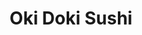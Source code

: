 ---
layout: place
title: "Oki Doki Sushi"
permalink: /california/hermosa-beach/oki-doki-sushi.html
stateAbbr: CA
stateName: California
cityName: Hermosa Beach
seo:
  name: "Oki Doki Sushi"
  type: Restaurant
  links: https://www.okidokisushitogo.com/
description: "Oki Doki Sushi serves delicious sushi in Hermosa Beach, California. Try fresh Japanese dishes for a great dining experience. "
place_id: ChIJ0dbq6IK0woARGPwOnFSc0S0
photos:
  - name: >-
      places/ChIJ0dbq6IK0woARGPwOnFSc0S0/photos/AeeoHcL0O3Szs88i23JSBY0noVQb4CoafByHUQMPEMGZwWARVGSLLhnoStK37C0pM5_PYw8avmdVlZmzOJIAgPEon9xp4mL0zdVGsuOJXKODLjDDsTCTO_b-xKTR6vWMI_gp08qKQD8k_QmV0ma-TfXoC2ortQjApuqL_m_5blOnRKu4uEqY9GepcCIBoRjc8MhnTYWUrGQVotbMjUvUttZ7l0Q-ww5ExuUHj1Tdb5ktyRnzumab1epaExjfeZBWwf19RP7dtbIDPkCO_D4C9_P_U3Mlm68VmvxcPfoRZAOzemp-ruAGFZd2rJn20ss1RDjFtbeKpIUMugjs6b6ZKhKsjfHjVD7TR2Xum3WwgCrTXPzIbpBbddYApmW02euZz3n2ZEGux5wDCSfapdRRtHVLaI5k8ldNxDN_YfXkotZshQx81KLT
    widthPx: 4032
    heightPx: 3024
    authorAttributions:
      - displayName: Alex T
        uri: https://maps.google.com/maps/contrib/111702622648356693597
        photoUri: >-
          https://lh3.googleusercontent.com/a-/ALV-UjWSBAaghTK2yB86f8U3BB5FEFzTYkHeaEgaLvP_JAHhXf-wXAPf=s100-p-k-no-mo
    flagContentUri: >-
      https://www.google.com/local/imagery/report/?cb_client=maps_api_places.places_api&image_key=!1e10!2sCIHM0ogKEICAgID4_YG7iAE&hl=en-US
    googleMapsUri: >-
      https://www.google.com/maps/place//data=!3m4!1e2!3m2!1sCIHM0ogKEICAgID4_YG7iAE!2e10!4m2!3m1!1s0x80c2b482e8ead6d1:0x2dd19c549c0efc18
  - name: >-
      places/ChIJ0dbq6IK0woARGPwOnFSc0S0/photos/AeeoHcJO24bHfPshbrvwiW3odoG4_YJo4T-16SLthrGe0xHELdCQ8g3XCuJ56DlFjlobDphjD2KUIOmNwH6-36GVsKQqLzNZA90-0VxZ4ifBCK-QYx5C3e1PuWqVnK3IrgyzBzpLvF0lqfqm7n4UNSk2qezM11THbvv4AnL8E6sODFH-Ber7GpKxF47zeozlqhDGXaOx5mIWvMnVpXNON5CoOzdW4mZevb7xvF89ktlWdJVXO7c1BaSPEOH1opG2Y9JWLcuFW1AGe2kAfZK1TXKfRQrDrejaPsbRmLvAtQFzhBjZEQ
    widthPx: 4800
    heightPx: 3200
    authorAttributions:
      - displayName: Oki Doki Sushi
        uri: https://maps.google.com/maps/contrib/106978531412569089309
        photoUri: >-
          https://lh3.googleusercontent.com/a-/ALV-UjVYaMcbdEv91ETGCLiWAc04gqzRjGlbxIkFCURREKVfN9DFObA=s100-p-k-no-mo
    flagContentUri: >-
      https://www.google.com/local/imagery/report/?cb_client=maps_api_places.places_api&image_key=!1e10!2sAF1QipPyZFDgDHtjRYxTPAPI9eyOa_laXy25jI2ox0K_&hl=en-US
    googleMapsUri: >-
      https://www.google.com/maps/place//data=!3m4!1e2!3m2!1sAF1QipPyZFDgDHtjRYxTPAPI9eyOa_laXy25jI2ox0K_!2e10!4m2!3m1!1s0x80c2b482e8ead6d1:0x2dd19c549c0efc18
  - name: >-
      places/ChIJ0dbq6IK0woARGPwOnFSc0S0/photos/AeeoHcIlKO7d5mERnaz42BPx66Npi2kP-CJa0awgd4_xMAKUu7syn5yVq7xOLd_jM5_IcZdiO-5mRhKJ71BrhP4N-DiVGYoho__x-hhKXBLenkY_SXAJXvEUn1A83_bPnYBsbOnAThPkByEFJ-1lEFe7HfpcP246cJE3zYtn-vgdIktk3pS3kijdQlNbil45h-BA7Obz6QpFKLylRrMJMPT49Gy2XXyzJ2Tm5LCU0DaqXP1D39PhxbUlRFP4tKFVB4UfQTr-kEpxuaUkIomzTZ6tnU7qB_5d_KPmSa3HLivRVR6YjStq3m61wpCPIDKUI8m3NmFvA1C_Zgwo0Nai4-hc_R_MZZNQVl-lWXgi9glqVujeeY8xOc2jZ_jN1bxzPU1CHSWeuAUi2RO9u9H8Pe51qATPVTznQcCcRPjvdVp67m4
    widthPx: 1200
    heightPx: 1600
    authorAttributions:
      - displayName: Swoon Lashes
        uri: https://maps.google.com/maps/contrib/118097095326970967142
        photoUri: >-
          https://lh3.googleusercontent.com/a-/ALV-UjUqHjtRpWqDFG15BfrjvQLfnfvZBI0wgC0BGHjcfPjIxgOLdC4=s100-p-k-no-mo
    flagContentUri: >-
      https://www.google.com/local/imagery/report/?cb_client=maps_api_places.places_api&image_key=!1e10!2sCIHM0ogKEICAgMDIhqC8Tw&hl=en-US
    googleMapsUri: >-
      https://www.google.com/maps/place//data=!3m4!1e2!3m2!1sCIHM0ogKEICAgMDIhqC8Tw!2e10!4m2!3m1!1s0x80c2b482e8ead6d1:0x2dd19c549c0efc18
  - name: >-
      places/ChIJ0dbq6IK0woARGPwOnFSc0S0/photos/AeeoHcKPAjxGzQ3E4c46NewjT1vq0YpbUB6y-jRjPhTSOxCdm_OUGd3mCKR5ypk8PdAgGqABHQPvFslTs6HO98Gn6Ph-8vffo7RKK7XnWInPxEEe4MOycO4UIVaP909xJCpERjz-zicqwoK7Es_-IU3qFKK6YqYyrx2iTOFARtIgrXmFfPkoVtXtNELBvgYDja7EdoN2D_KUsbppjLuMLUzJmZlLy9VBjvMF5tHrM9rroYyRYTYF7C9cN0MzEF9O2U-VQAyEYZhXe3ObW0qTyzTW7pQURlQwnBJxXe1rEfNxIyWw0sgUrJKVxVeXpycTBV9jJFuArqFWJ7XVVBuTyJEZLGUZgeTsTq5TibFQcvky7BKCrzl9uL531JNylNx2sL9ZOJITn_bGzm_lt86EqGdR9lemh3uA-lhAceu9H8Qx4mE9TWK1
    widthPx: 3468
    heightPx: 4624
    authorAttributions:
      - displayName: Stefano Bertera
        uri: https://maps.google.com/maps/contrib/108638907346577161794
        photoUri: >-
          https://lh3.googleusercontent.com/a-/ALV-UjUXfhOIEhfRFDbKIrMQKb4iQpJTsfu8VhJqqKzptp-bVsxu62rtvw=s100-p-k-no-mo
    flagContentUri: >-
      https://www.google.com/local/imagery/report/?cb_client=maps_api_places.places_api&image_key=!1e10!2sCIHM0ogKEICAgIDz4uzkmwE&hl=en-US
    googleMapsUri: >-
      https://www.google.com/maps/place//data=!3m4!1e2!3m2!1sCIHM0ogKEICAgIDz4uzkmwE!2e10!4m2!3m1!1s0x80c2b482e8ead6d1:0x2dd19c549c0efc18
  - name: >-
      places/ChIJ0dbq6IK0woARGPwOnFSc0S0/photos/AeeoHcIVH4rW63tpf-sBfDastxlsQ7xR0Xb4Vmk7ne-4COSalxBSiYyarejLaQ2cjh6w_lnfVmDeS4q9M8FfBmk7X8Qnv0Tn8O1Hao8QbAtwUd9sDmHQaMF99CG4Yp1W0z7Er_1664zV8NVrvcV7Xx4w4KEWg2XFVNWYYMWbIHyxyZNroEsPPv61IfIJW9sm1fSgb_wsg29AN1wdetu8Qi5EfdBd_Fcugjy1CxXixZOLl6CrxNLvKXkP5M-dsy6vpWTp45YGWWVn1ykcGtvPRANOPqSKx0OmypCCBjzDKbsMK4eQFA
    widthPx: 3024
    heightPx: 4032
    authorAttributions:
      - displayName: Oki Doki Sushi
        uri: https://maps.google.com/maps/contrib/106978531412569089309
        photoUri: >-
          https://lh3.googleusercontent.com/a-/ALV-UjVYaMcbdEv91ETGCLiWAc04gqzRjGlbxIkFCURREKVfN9DFObA=s100-p-k-no-mo
    flagContentUri: >-
      https://www.google.com/local/imagery/report/?cb_client=maps_api_places.places_api&image_key=!1e10!2sAF1QipMkj4mM4zNT60ECwx6Gy5X9RqRzvFjyggpPYxSS&hl=en-US
    googleMapsUri: >-
      https://www.google.com/maps/place//data=!3m4!1e2!3m2!1sAF1QipMkj4mM4zNT60ECwx6Gy5X9RqRzvFjyggpPYxSS!2e10!4m2!3m1!1s0x80c2b482e8ead6d1:0x2dd19c549c0efc18
  - name: >-
      places/ChIJ0dbq6IK0woARGPwOnFSc0S0/photos/AeeoHcI3dxERzUnxPZRwzALD1vkF-XmB50h83o6qbvrt5rJO4miYEZmzYwrF5NQXfJUdgJJG9IneD8e4BhzZ9p0cIb_uD1yVXF5gK66Eqof4RbrLouxFKI8Ul6B3RCHg73Fv4XLTIvHdmHsEdWR8fk3lzjeid6yOWXgVriimdvvhUgemdcca-wD9kwZZuJXubGCV1zKzi3Zqnz0WgXdMsF4j7RhOu-Ojy6IcwXX6pojI4eud1I6-K8nN7s7mIP0L810dHKnJuEz1_k3NF_FgQrA5ELFBYQWsTCdbuQeNjbQhFcVK4s8aVqDeZlLgz_WurBUBXoCc-UoBKDPpFenU9PeOCiR8JzaDM0Uzg_UJGcbiw3FJTfZYCY0l27hcu8CHyLxFeRZGJ0uGMXDz5zh1bItvwMvFoSaDK-qGNx9b_7cOWAKRdQ
    widthPx: 3024
    heightPx: 4032
    authorAttributions:
      - displayName: Monica Wisecarver
        uri: https://maps.google.com/maps/contrib/104669997473134279569
        photoUri: >-
          https://lh3.googleusercontent.com/a/ACg8ocLKkaGaeGqdAFHwn_-LkbnPiK2kEoIw9U7qc0v8BlM4bdr14Q=s100-p-k-no-mo
    flagContentUri: >-
      https://www.google.com/local/imagery/report/?cb_client=maps_api_places.places_api&image_key=!1e10!2sCIHM0ogKEICAgIDL1727eA&hl=en-US
    googleMapsUri: >-
      https://www.google.com/maps/place//data=!3m4!1e2!3m2!1sCIHM0ogKEICAgIDL1727eA!2e10!4m2!3m1!1s0x80c2b482e8ead6d1:0x2dd19c549c0efc18
  - name: >-
      places/ChIJ0dbq6IK0woARGPwOnFSc0S0/photos/AeeoHcKEK02C4cO1wKtSsZ6b6mYnRrZUHXMHOjtduK_3tJOrE9UemHtl4dhKgG6h_HYa3L51HHkw2KaQispIokBkj4hmV8DsPRgx73WIXPzuPe9jsNjw6XtIbuhxAmby5hUMd099phOR21Wah42r_RkD8IHCwf0JhaIg9aiQVZJhqQQIoELgFdsS6nvqhwR4AV-TuDLEdC5tkeT2_8o8KZlYYfcPHy_HqGiUcwoaRIArGqSOxb8hW8MD3eXmmRjTKTx4EdeiBmp72kSPalZP5MJ34qn0h8-OPQGDmBXSEydc2kjkNDF_T_hqVNsoZHervV9pakaeZuqhwoMe5wcg1R6V91xNdR8Lun75N_MrSY_O9Kv4G1ca8W5-7y5xnqidhZGyDO-UR1VmXVOxwvWhJSfNr6Yydf5SmSVEpiRkK1KUHD-qHaxi
    widthPx: 4000
    heightPx: 3000
    authorAttributions:
      - displayName: A A
        uri: https://maps.google.com/maps/contrib/101197508060837873010
        photoUri: >-
          https://lh3.googleusercontent.com/a/ACg8ocJ7WuS8-Mgd0X6nURk43gR8OlBTmiSn8ghn4c08qS1a_VplHaW7=s100-p-k-no-mo
    flagContentUri: >-
      https://www.google.com/local/imagery/report/?cb_client=maps_api_places.places_api&image_key=!1e10!2sCIHM0ogKEICAgIDPjZfqhgE&hl=en-US
    googleMapsUri: >-
      https://www.google.com/maps/place//data=!3m4!1e2!3m2!1sCIHM0ogKEICAgIDPjZfqhgE!2e10!4m2!3m1!1s0x80c2b482e8ead6d1:0x2dd19c549c0efc18
  - name: >-
      places/ChIJ0dbq6IK0woARGPwOnFSc0S0/photos/AeeoHcLdrFiIbdp161Qpcipn60QQMvrEFXQaGwSZLDDgmjlFMCjPb70KUK6ucGrZW-KxFj9_NP3k05J5VZoxegbei08wnmBKcMpT7ISEaSGnqk2jhVy5zZ1GNNB9c5l0LYmLU9Sgd_KrGtEQmVOIY7JSpEkoeTRmVk9gS0HcK77h9IOgDQXdHssuPA6TpYHZn-KT2gVYgY53YX_HDbt7kjJDFLc4g-yO96PvIw9P4e3De46efI9PniheM-P7LPrYgLrELovHSWT35H5APqA4jOkFvnx1awxX6vji1fWKNxf8GB93ianizrQwDIAu1PRwzfWZ6CGBoN6cC39zb70xzdYyPV2lKMQsyC4_93QUT5MtAleu_5WIfV7gIzgFjWLX4v5cwHWy-o3hRp9O_Ir4RENrZFbKULLPihXnNKHFLpVgjgdmFg
    widthPx: 3024
    heightPx: 4032
    authorAttributions:
      - displayName: Xima Grube
        uri: https://maps.google.com/maps/contrib/110692707294650851429
        photoUri: >-
          https://lh3.googleusercontent.com/a-/ALV-UjXri2ntmaWp0oMkrOG2aURVGwaqbrM91h2JxM1p6ZOfq_nP9WRQDQ=s100-p-k-no-mo
    flagContentUri: >-
      https://www.google.com/local/imagery/report/?cb_client=maps_api_places.places_api&image_key=!1e10!2sCIHM0ogKEICAgICrqv2gcw&hl=en-US
    googleMapsUri: >-
      https://www.google.com/maps/place//data=!3m4!1e2!3m2!1sCIHM0ogKEICAgICrqv2gcw!2e10!4m2!3m1!1s0x80c2b482e8ead6d1:0x2dd19c549c0efc18
  - name: >-
      places/ChIJ0dbq6IK0woARGPwOnFSc0S0/photos/AeeoHcL5Upt3-CEfacvvlcgPDcLoMHmONLeA-grmNzg6-WNsyopeDSH-dKDeRhWdFcaT0LG8axnaU5gjAYPuzByzTQCy_6NgSI9PWjIryLdahPlO0ibiA_BwSe76IpIlmSn8SU8Jw6XPfeky63z52Eut_u0wEXl5pOg87O1spb_vm7uoEOG6HdnEHrItWy9s3ZxaSGEHd6pTBWyxwZ3UAx8pfTG26w6HvT6TjlR5w_njWb-3IyqFSIt00CP0NaP-U0iHtLUeGzQqwi4DfRXlsv9uXrV3LYEHyeDbysjp7WDLrQFjzKG18aDAMA04PFjkdhk-DG8stqwkN0aIUAo1RzChhrXxl6IGsqDP7TChG-vlWDHOy8J3T0yqwcVijBnr-N_xIQMwe-vfE0oBZyo9fkCiPANI7UUcgezUXAGfMPCRPe1FcdrY
    widthPx: 3460
    heightPx: 2595
    authorAttributions:
      - displayName: Erin Kim
        uri: https://maps.google.com/maps/contrib/103471697687426186640
        photoUri: >-
          https://lh3.googleusercontent.com/a-/ALV-UjU8Q_JsKjyFWQHtauXLqKe8bEigBqwPtWI7WbssZCUeLhnRZn1B=s100-p-k-no-mo
    flagContentUri: >-
      https://www.google.com/local/imagery/report/?cb_client=maps_api_places.places_api&image_key=!1e10!2sCIHM0ogKEICAgICZi72y1gE&hl=en-US
    googleMapsUri: >-
      https://www.google.com/maps/place//data=!3m4!1e2!3m2!1sCIHM0ogKEICAgICZi72y1gE!2e10!4m2!3m1!1s0x80c2b482e8ead6d1:0x2dd19c549c0efc18
  - name: >-
      places/ChIJ0dbq6IK0woARGPwOnFSc0S0/photos/AeeoHcKo1b1fyecp4fuC1SsTjQrnbHzSqJHwEywoWqzVs7OaaL3ZhLLelL6ipc-ERldyJV4CuCuxvwqd58zuUjQ3huwN7GVKVcK5uDYjamyEbYDJA77Ke34fQ3EmjbcuhKVVXjyWqBtUr-rpP6JFi2qmQlWy6i_L0LwR8o-dD0q_3c_6n5mz4qcBCb3JhWexmnfZp1ibTqxo3h_CmP1CT31wDMIc139fRVpbXkRyQMsCKzEN7yiblRIjlECYvwqkaJ81dAaYwpCPsfwUylMSeuc2hJTzzpTf1xLUZs27lrYtHxTpd1-whFK1myAKhzFoViUSpdaDCdv9gA8UWsVNQXqtEt1DunKqHWYo86KTB4mU7kFtMBMSkURW408nZ-u5z6clAt0liVNAnxb3tmBl6aeBiDJpfwYGb7rXM92axrFYqosgLiaH
    widthPx: 4032
    heightPx: 3024
    authorAttributions:
      - displayName: Sean Tanton
        uri: https://maps.google.com/maps/contrib/110519504933099155309
        photoUri: >-
          https://lh3.googleusercontent.com/a-/ALV-UjUgKcSUOQTIC1k36N7DYUZq77KCt9wB7HTcAEaT4V1GUyrPAG_QyQ=s100-p-k-no-mo
    flagContentUri: >-
      https://www.google.com/local/imagery/report/?cb_client=maps_api_places.places_api&image_key=!1e10!2sCIHM0ogKEICAgID4i-KZ1gE&hl=en-US
    googleMapsUri: >-
      https://www.google.com/maps/place//data=!3m4!1e2!3m2!1sCIHM0ogKEICAgID4i-KZ1gE!2e10!4m2!3m1!1s0x80c2b482e8ead6d1:0x2dd19c549c0efc18
address: 442 CA-1, Hermosa Beach, CA 90254, USA
street: 442 CA-1
city: Hermosa Beach
state: CA
zip: '90254'
country: USA
neighborhood: null
latitude: '33.858364'
longitude: '-118.390808'
accessibility_options:
  wheelchairAccessibleParking: true
  wheelchairAccessibleEntrance: true
  wheelchairAccessibleRestroom: true
  wheelchairAccessibleSeating: true
business_status: OPERATIONAL
name: Oki Doki Sushi
google_maps_links:
  directionsUri: >-
    https://www.google.com/maps/dir//''/data=!4m7!4m6!1m1!4e2!1m2!1m1!1s0x80c2b482e8ead6d1:0x2dd19c549c0efc18!3e0
  placeUri: https://maps.google.com/?cid=3301591889048697880
  writeAReviewUri: >-
    https://www.google.com/maps/place//data=!4m3!3m2!1s0x80c2b482e8ead6d1:0x2dd19c549c0efc18!12e1
  reviewsUri: >-
    https://www.google.com/maps/place//data=!4m4!3m3!1s0x80c2b482e8ead6d1:0x2dd19c549c0efc18!9m1!1b1
  photosUri: >-
    https://www.google.com/maps/place//data=!4m3!3m2!1s0x80c2b482e8ead6d1:0x2dd19c549c0efc18!10e5
primary_type: Sushi Restaurant
opening_hours:
  regular:
    - 'Monday: 11:30 AM – 2:30 PM, 4:00 – 9:30 PM'
    - 'Tuesday: 11:30 AM – 2:30 PM, 4:00 – 9:30 PM'
    - 'Wednesday: 11:30 AM – 2:30 PM, 4:00 – 9:30 PM'
    - 'Thursday: 11:30 AM – 2:30 PM, 4:00 – 9:30 PM'
    - 'Friday: 11:30 AM – 2:30 PM, 4:00 – 9:30 PM'
    - 'Saturday: 11:30 AM – 2:30 PM, 4:00 – 9:30 PM'
    - 'Sunday: 4:00 – 9:30 PM'
  current:
    - 'Monday: 11:30 AM – 2:30 PM, 4:00 – 9:30 PM'
    - 'Tuesday: 11:30 AM – 2:30 PM, 4:00 – 9:30 PM'
    - 'Wednesday: 11:30 AM – 2:30 PM, 4:00 – 9:30 PM'
    - 'Thursday: 11:30 AM – 2:30 PM, 4:00 – 9:30 PM'
    - 'Friday: 11:30 AM – 2:30 PM, 4:00 – 9:30 PM'
    - 'Saturday: 11:30 AM – 2:30 PM, 4:00 – 9:30 PM'
    - 'Sunday: 4:00 – 9:30 PM'
secondary_opening_hours:
  regular:
    weekdayDescriptions: null
    type: null
  current:
    weekdayDescriptions: null
    type: null
phone: (310) 798-8289
price_level: PRICE_LEVEL_MODERATE
price_range: null
rating: '4.5'
rating_count: 0
website: https://www.okidokisushitogo.com/
reviews: null
parking_options: null
payment_options: null
allow_dogs: null
curbside_pickup: null
delivery: null
dine_in: null
good_for_children: null
good_for_groups: null
good_for_sports: null
live_music: null
menu_for_children: null
outdoor_seating: null
reservable: null
restroom: null
serves_beer: null
serves_breakfast: null
serves_brunch: null
serves_cocktails: null
serves_coffee: null
serves_dinner: null
serves_dessert: null
serves_lunch: null
serves_vegetarian_food: null
serves_wine: null
takeout: null
update_category: essentials
summary: null

---